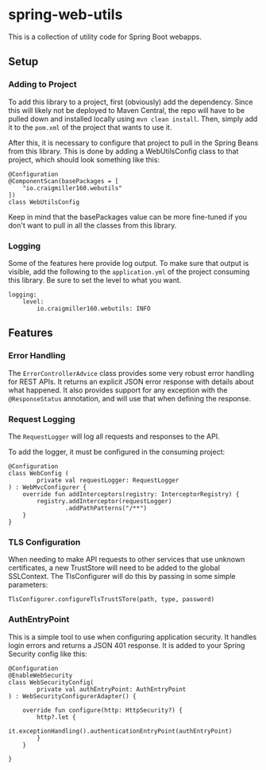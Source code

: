 # spring-web-utils

This is a collection of utility code for Spring Boot webapps.

## Setup

### Adding to Project

To add this library to a project, first (obviously) add the dependency. Since this will likely not be deployed to Maven Central, the repo will have to be pulled down and installed locally using `mvn clean install`. Then, simply add it to the `pom.xml` of the project that wants to use it.

After this, it is necessary to configure that project to pull in the Spring Beans from this library. This is done by adding a WebUtilsConfig class to that project, which should look something like this:

```
@Configuration
@ComponentScan(basePackages = [
    "io.craigmiller160.webutils"
])
class WebUtilsConfig
```

Keep in mind that the basePackages value can be more fine-tuned if you don't want to pull in all the classes from this library.

### Logging

Some of the features here provide log output. To make sure that output is visible, add the following to the `application.yml` of the project consuming this library. Be sure to set the level to what you want.

```
logging:
    level:
        io.craigmiller160.webutils: INFO
```

## Features

### Error Handling

The `ErrorControllerAdvice` class provides some very robust error handling for REST APIs. It returns an explicit JSON error response with details about what happened. It also provides support for any exception with the `@ResponseStatus` annotation, and will use that when defining the response.

### Request Logging

The `RequestLogger` will log all requests and responses to the API.

To add the logger, it must be configured in the consuming project:

```
@Configuration
class WebConfig (
        private val requestLogger: RequestLogger
) : WebMvcConfigurer {
    override fun addInterceptors(registry: InterceptorRegistry) {
        registry.addInterceptor(requestLogger)
                .addPathPatterns("/**")
    }
}
```

### TLS Configuration

When needing to make API requests to other services that use unknown certificates, a new TrustStore will need to be added to the global SSLContext. The TlsConfigurer will do this by passing in some simple parameters:

```
TlsConfigurer.configureTlsTrustSTore(path, type, password)
```

### AuthEntryPoint

This is a simple tool to use when configuring application security. It handles login errors and returns a JSON 401 response. It is added to your Spring Security config like this:

```
@Configuration
@EnableWebSecurity
class WebSecurityConfig(
        private val authEntryPoint: AuthEntryPoint
) : WebSecurityConfigurerAdapter() {

    override fun configure(http: HttpSecurity?) {
        http?.let {
            it.exceptionHandling().authenticationEntryPoint(authEntryPoint)
        }
    }

}
```
